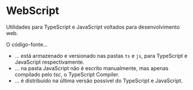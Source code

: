 # WebScript

Utilidades para TypeScript e JavaScript voltados para desenvolvimento web.

O código-fonte...
- ... está armazenado e versionado nas pastas `ts` e `js`, para TypeScript e JavaScript respectivamente.
- ... na pasta JavaScript não é escrito manualmente, mas apenas compilado pelo *tsc*, o TypeScript Compiler.
- ... é distribuido na última versão possível do TypeScript e JavaScript.
